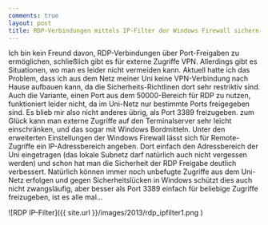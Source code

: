 ```yaml
---
comments: true
layout: post
title: RDP-Verbindungen mittels IP-Filter der Windows Firewall sichern
---
```


Ich bin kein Freund davon, RDP-Verbindungen über Port-Freigaben zu ermöglichen, schließlich gibt es für externe Zugriffe VPN. Allerdings gibt es Situationen, wo man es leider nicht vermeiden kann. Aktuell hatte ich das Problem, dass ich aus dem Netz meiner Uni keine VPN-Verbindung nach Hause aufbauen kann, da die Sicherheits-Richtlinen dort sehr restriktiv sind. Auch die Variante, einen Port aus dem 50000-Bereich für RDP zu nutzen, funktioniert leider nicht, da im Uni-Netz nur bestimmte Ports freigegeben sind. Es blieb mir also nicht anderes übrig, als Port 3389 freizugeben. zum Glück kann man externe Zugriffe auf den Terminalserver sehr leicht einschränken, und das sogar mit Windows Bordmitteln. Unter den erweiterten Einstellungen der Windows Firewall lässt sich für Remote-Zugriffe ein IP-Adressbereich angeben. Dort einfach den Adressbereich der Uni eingetragen (das lokale Subnetz darf natürlich auch nicht vergessen werden) und schon hat man die Sicherheit der RDP Freigabe deutlich verbessert. Natürlich können immer noch unbefugte Zugriffe aus dem Uni-Netz erfolgen und gegen Sicherheitslücken in Windows schützt dies auch nicht zwangsläufig, aber besser als Port 3389 einfach für beliebige Zugriffe freizugeben, ist es alle mal...


![RDP IP-Filter]({{ site.url }}/images/2013/rdp_ipfilter1.png )
